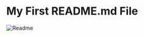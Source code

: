 # My First README.md File

![Readme](https://warcontent.com/wp-content/uploads/2021/10/o-que-e-readme-3-1024x576.png)


